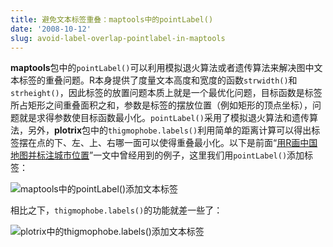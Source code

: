 ```yaml
---
title: 避免文本标签重叠：maptools中的pointLabel()
date: '2008-10-12'
slug: avoid-label-overlap-pointlabel-in-maptools
---
```


**maptools**包中的`pointLabel()`可以利用模拟退火算法或者遗传算法来解决图中文本标签的重叠问题。R本身提供了度量文本高度和宽度的函数`strwidth()`和`strheight()`，因此标签的放置问题本质上就是一个最优化问题，目标函数是标签所占矩形之间重叠面积之和，参数是标签的摆放位置（例如矩形的顶点坐标），问题就是求得参数使目标函数最小化。`pointLabel()`采用了模拟退火算法和遗传算法，另外，**plotrix**包中的`thigmophobe.labels()`利用简单的距离计算可以得出标签摆在点的下、左、上、右哪一面可以使得重叠最小化。以下是前面“[用R画中国地图并标注城市位置](/cn/2008/10/china-map-and-city-locations-with-r)”一文中曾经用到的例子，这里我们用`pointLabel()`添加标签：

![maptools中的pointLabel()添加文本标签](https://db.yihui.org/imgur/pRQqX.png)

相比之下，`thigmophobe.labels()`的功能就差一些了：

![plotrix中的thigmophobe.labels()添加文本标签](https://db.yihui.org/imgur/JKmUh.png)


